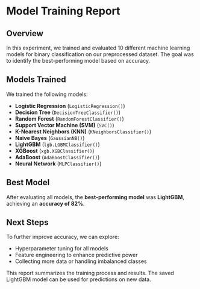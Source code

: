 # Model Training Report

## Overview
In this experiment, we trained and evaluated 10 different machine learning models for binary classification on our preprocessed dataset. The goal was to identify the best-performing model based on accuracy.

## Models Trained
We trained the following models:

- **Logistic Regression** (`LogisticRegression()`)
- **Decision Tree** (`DecisionTreeClassifier()`)
- **Random Forest** (`RandomForestClassifier()`)
- **Support Vector Machine (SVM)** (`SVC()`)
- **K-Nearest Neighbors (KNN)** (`KNeighborsClassifier()`)
- **Naive Bayes** (`GaussianNB()`)
- **LightGBM** (`lgb.LGBMClassifier()`)
- **XGBoost** (`xgb.XGBClassifier()`)
- **AdaBoost** (`AdaBoostClassifier()`)
- **Neural Network** (`MLPClassifier()`)

## Best Model
After evaluating all models, the **best-performing model** was **LightGBM**, achieving an **accuracy of 82%**.

## Next Steps
To further improve accuracy, we can explore:
- Hyperparameter tuning for all models
- Feature engineering to enhance predictive power
- Collecting more data or handling imbalanced classes

This report summarizes the training process and results. The saved LightGBM model can be used for predictions on new data.

